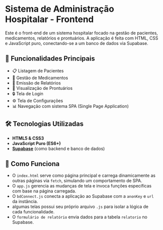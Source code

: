 # Sistema de Administração Hospitalar - Frontend

Este é o front-end de um sistema hospitalar focado na gestão de pacientes, medicamentos, relatórios e prontuários. A aplicação é feita com HTML, CSS e JavaScript puro, conectando-se a um banco de dados via Supabase.

## 🚀 Funcionalidades Principais

- 📋 Listagem de Pacientes
- 💊 Gestão de Medicamentos
- 📝 Emissão de Relatórios
- 📁 Visualização de Prontuários
- 🔒 Tela de Login
- ⚙️ Tela de Configurações
- 📊 Navegação com sistema SPA (Single Page Application)

## 🛠️ Tecnologias Utilizadas

- **HTML5 & CSS3**
- **JavaScript Puro (ES6+)**
- **[Supabase](https://supabase.com/)** (como backend e banco de dados)

## 🧠 Como Funciona

- O `index.html` serve como página principal e carrega dinamicamente as outras páginas via `fetch`, simulando um comportamento de SPA.
- O `app.js` gerencia as mudanças de tela e invoca funções específicas com base na página carregada.
- O `bdConnect.js` conecta a aplicação ao Supabase com a `anonKey` e `url` da instância.
- algumas telas possui seu próprio arquivo `.js` para isolar a lógica de cada funcionalidade.
- O `formulário de relatório` envia dados para a tabela `relatorio` no Supabase.
